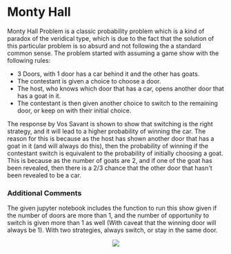 # Monty Hall
Monty Hall Problem is a classic probability problem which is a kind of paradox of the veridical type, which is due to the fact that the solution of this particular problem is so absurd and not following the a standard common sense. The problem started with assuming a game show with the following rules:

- 3 Doors, with 1 door has a car behind it and the other has goats.
- The contestant is given a choice to choose a door.
- The host, who knows which door that has a car, opens another door that has a goat in it.
- The contestant is then given another choice to switch to the remaining door, or keep on with their initial choice.

The response by Vos Savant is shown to show that switching is the right strategy, and it will lead to a higher probability of winning the car. The reason for this is because as the host has shown another door that has a goat in it (and will always do this), then the probability of winning if the contestant switch is equivalent to the probability of initially choosing a goat. This is because as the number of goats are 2, and if one of the goat has been revealed, then there is a $2/3$ chance that the other door that hasn't been revealed to be a car.

### Additional Comments
The given jupyter notebook includes the function to run this show given if the number of doors are more than 1, and the number of opportunity to switch is given more than 1 as well (With caveat that the winning door will always be 1). With two strategies, always switch, or stay in the same door.

<p align = 'center'>
  <img src = 'https://i0.wp.com/statisticsbyjim.com/wp-content/uploads/2017/02/Monty_open_door_blog-300x167.png?resize=300%2C167'>
</p>
